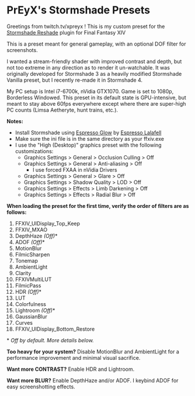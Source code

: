 # PrEyX's Stormshade Presets

Greetings from twitch.tv/xpreyx ! This is my custom preset for the [Stormshade Reshade](http://stormshade.otakumouse.com/) plugin for Final Fantasy XIV

This is a preset meant for general gameplay, with an optional DOF filter for screenshots.

I wanted a stream-friendly shader with improved contrast and depth, but not too extreme in any direction as to render it un-watchable. It was originally developed for Stormshade 3 as a heavily modified Stormshade Vanilla preset, but I recently re-made it in Stormshade 4.

My PC setup is Intel i7-6700k, nVidia GTX1070. Game is set to 1080p, Borderless Windowed. This preset in its default state is GPU-intensive, but meant to stay above 60fps everywhere except where there are super-high PC counts (Limsa Aetheryte, hunt trains, etc.).

**Notes:**
- Install Stormshade using [Espresso Glow](http://bit.ly/EspressoGlowV9) by [Espresso Lalafell](https://twitter.com/Espressolala)
- Make sure the ini file is in the same directory as your ffxiv.exe
- I use the "High (Desktop)" graphics preset with the following customizations:
  - Graphics Settings > General > Occlusion Culling > Off
  - Graphics Settings > General > Anti-aliasing > Off
    - I use forced FXAA in nVidia Drivers
  - Graphics Settings > General > Glare > Off
  - Graphics Settings > Shadow Quality > LOD > Off
  - Graphics Settings > Effects > Limb Darkening > Off
  - Graphics Settings > Effects > Radial Blur > Off

**When loading the preset for the first time, verify the order of filters are as follows:**
1. FFXIV_UIDisplay_Top_Keep
2. FFXIV_MXAO
3. DepthHaze *(Off)**
4. ADOF *(Off)**
5. MotionBlur
6. FilmicSharpen
7. Tonemap
8. AmbientLight
9. Clarity
10. FFXIVMultiLUT
11. FilmicPass
12. HDR *(Off)**
13. LUT
14. Colorfulness
15. Lightroom *(Off)**
16. GaussianBlur
17. Curves
18. FFXIV_UIDisplay_Bottom_Restore

\* *Off by default. More details below.*

**Too heavy for your system?** Disable MotionBlur and AmbientLight for a performance improvement and minimal visual sacrifice.

**Want more CONTRAST?** Enable HDR and Lightroom.

**Want more BLUR?** Enable DepthHaze and/or ADOF. I keybind ADOF for easy screenshotting effects.
